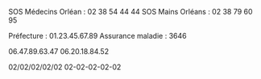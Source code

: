 



SOS Médecins Orléan : 02 38 54 44 44
SOS Mains Orléans : 02 38 79 60 95



Préfecture : 01.23.45.67.89
Assurance maladie : 3646














06.47.89.63.47
06.20.18.84.52



02/02/02/02/02
02-02-02-02-02
